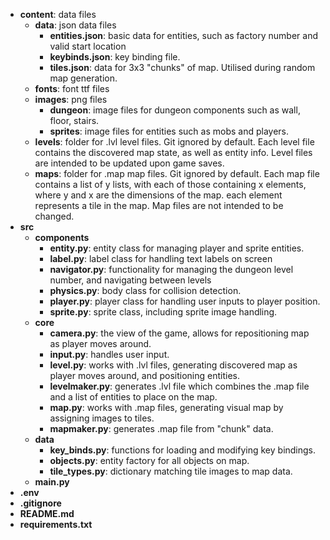 
- **content**: data files
  - **data**: json data files
    - **entities.json**: basic data for entities, such as factory number and valid start location
    - **keybinds.json**: key binding file.
    - **tiles.json**: data for 3x3 "chunks" of map. Utilised during random map generation.
  - **fonts**: font ttf files
  - **images**: png files
    - **dungeon**: image files for dungeon components such as wall, floor, stairs.
    - **sprites**: image files for entities such as mobs and players.
  - **levels**: folder for .lvl level files. Git ignored by default. Each level file contains the discovered map state, as well as entity info. Level files are intended to be updated upon game saves.
  - **maps**: folder for .map map files. Git ignored by default. Each map file contains a list of y lists, with each of those containing x elements, where y and x are the dimensions of the map. each element represents a tile in the map. Map files are not intended to be changed.
- **src**
  - **components**
    - **entity.py**: entity class for managing player and sprite entities.
    - **label.py**: label class for handling text labels on screen
    - **navigator.py**: functionality for managing the dungeon level number, and navigating between levels
    - **physics.py**: body class for collision detection.
    - **player.py**: player class for handling user inputs to player position.
    - **sprite.py**: sprite class, including sprite image handling.
  - **core**
    - **camera.py**: the view of the game, allows for repositioning map as player moves around.
    - **input.py**: handles user input.
    - **level.py**: works with .lvl files, generating discovered map as player moves around, and positioning entities.
    - **levelmaker.py**: generates .lvl file which combines the .map file and a list of entities to place on the map.
    - **map.py**: works with .map files, generating visual map by assigning images to tiles.
    - **mapmaker.py**: generates .map file from "chunk" data.
  - **data**
    - **key_binds.py**: functions for loading and modifying key bindings.
    - **objects.py**: entity factory for all objects on map.
    - **tile_types.py**: dictionary matching tile images to map data.
  - **main.py**
- **.env**
- **.gitignore**
- **README.md**
- **requirements.txt**

